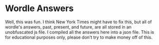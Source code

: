 # Wordle Answers

Well, this was fun. I think New York Times might have to fix this, but all of wordle's answers, past, present, and future, are all stored in an unobfuscated js file. I compiled all the answers here into a json file. This is for educational purposes only, please don't try to make money off of this.